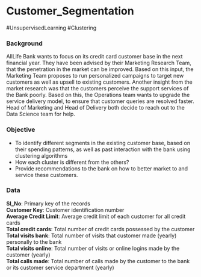 # Customer_Segmentation
#UnsupervisedLearning #Clustering

### Background
AllLife Bank wants to focus on its credit card customer base in the next financial year. They have been advised by their Marketing Research Team, that the penetration 
in the market can be improved. Based on this input, the Marketing Team proposes to run personalized campaigns to target new customers as well as upsell to existing customers. 
Another insight from the market research was that the customers perceive the support services of the Bank poorly. Based on this, the Operations team wants to upgrade the 
service delivery model, to ensure that customer queries are resolved faster. Head of Marketing and Head of Delivery both decide to reach out to the Data Science team for help. 

### Objective
- To identify different segments in the existing customer base, based on their spending patterns, as well as past interaction with the bank using clustering algorithms
- How each cluster is different from the others?
- Provide recommendations to the bank on how to better market to and service these customers.

### Data
**Sl_No**: Primary key of the records  
**Customer Key**: Customer identification number  
**Average Credit Limit**: Average credit limit of each customer for all credit cards  
**Total credit cards**: Total number of credit cards possessed by the customer  
**Total visits bank**: Total number of visits that customer made (yearly) personally to the bank  
**Total visits online**: Total number of visits or online logins made by the customer (yearly)  
**Total calls made**: Total number of calls made by the customer to the bank or its customer service department (yearly)
